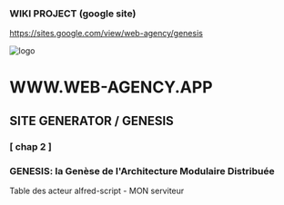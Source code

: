### WIKI PROJECT (google site)

https://sites.google.com/view/web-agency/genesis

![logo](https://github.com/regnou/genesis/blob/main/axelo/i/genesis.jpg)

# WWW.WEB-AGENCY.APP

## SITE GENERATOR / GENESIS

### [ chap 2 ]

### GENESIS: la Genèse de l'Architecture Modulaire Distribuée

Table des acteur
alfred-script - MON serviteur
